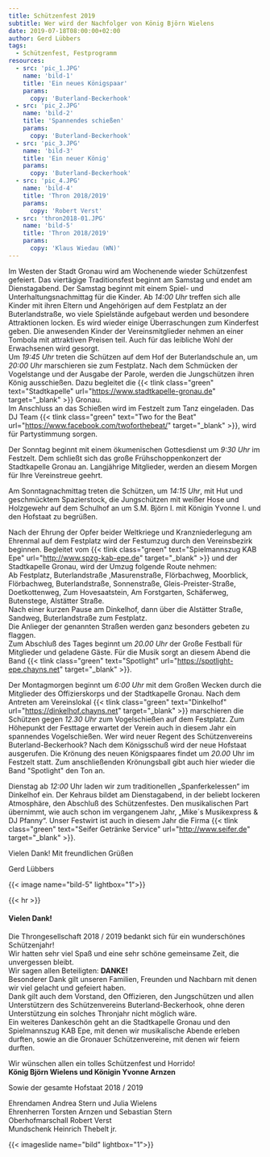 ```yaml
---
title: Schützenfest 2019
subtitle: Wer wird der Nachfolger von König Björn Wielens
date: 2019-07-18T08:00:00+02:00
author: Gerd Lübbers
tags:
  - Schützenfest, Festprogramm
resources:                 
  - src: 'pic_1.JPG'
    name: 'bild-1'
    title: 'Ein neues Königspaar'
    params:
      copy: 'Buterland-Beckerhook'
  - src: 'pic_2.JPG'
    name: 'bild-2'
    title: 'Spannendes schießen'
    params:
      copy: 'Buterland-Beckerhook'
  - src: 'pic_3.JPG'
    name: 'bild-3'
    title: 'Ein neuer König'
    params:
      copy: 'Buterland-Beckerhook'
  - src: 'pic_4.JPG'
    name: 'bild-4'
    title: 'Thron 2018/2019'
    params:
      copy: 'Robert Verst'
  - src: 'thron2018-01.JPG'
    name: 'bild-5'
    title: 'Thron 2018/2019'
    params:
      copy: 'Klaus Wiedau (WN)'        
---
```

 
Im Westen der Stadt Gronau wird am Wochenende wieder Schützenfest gefeiert. Das viertägige Traditionsfest beginnt am 
Samstag und endet am Dienstagabend. Der Samstag beginnt mit einem Spiel- und Unterhaltungsnachmittag für die Kinder. 
Ab *14:00 Uhr* treffen sich alle Kinder mit ihren Eltern und Angehörigen auf dem Festplatz an der Buterlandstraße,
wo viele Spielstände aufgebaut werden und besondere Attraktionen locken. Es wird wieder einige Überraschungen zum Kinderfest geben. <!--more-->
Die anwesenden Kinder der Vereinsmitglieder nehmen an einer Tombola mit attraktiven Preisen teil. 
Auch für das leibliche Wohl der Erwachsenen wird gesorgt.  
Um *19:45 Uhr* treten die Schützen auf dem Hof der Buterlandschule an, um *20:00 Uhr* marschieren sie zum Festplatz. 
Nach dem Schmücken der Vogelstange und der Ausgabe der Parole, werden die Jungschützen ihren König ausschießen.
Dazu begleitet die
{{< tlink class="green" text="Stadtkapelle" url="https://www.stadtkapelle-gronau.de" target="_blank" >}} Gronau.  
Im Anschluss an das Schießen wird im Festzelt zum Tanz eingeladen. Das DJ Team 
{{< tlink class="green" text="Two for the Beat" url="https://www.facebook.com/twoforthebeat/" target="_blank" >}},
 wird für Partystimmung sorgen.
 
Der Sonntag beginnt mit einem ökumenischen Gottesdienst um *9:30 Uhr* im Festzelt. Dem schließt sich das große 
Frühschoppenkonzert der Stadtkapelle Gronau an. Langjährige Mitglieder, werden  an diesem Morgen für Ihre Vereinstreue geehrt.
                                                                                                                    
Am Sonntagnachmittag treten die Schützen, um *14:15 Uhr*, mit Hut und geschmücktem Spazierstock, die Jungschützen mit weißer 
Hose und Holzgewehr auf dem Schulhof an um S.M. Björn I. mit Königin Yvonne I. und den Hofstaat zu begrüßen. 

Nach der Ehrung der Opfer beider Weltkriege und Kranzniederlegung am Ehrenmal auf dem Festplatz wird der Festumzug durch 
den Vereinsbezirk beginnen. Begleitet vom 
{{< tlink class="green" text="Spielmannszug KAB Epe" url="http://www.spzg-kab-epe.de" target="_blank" >}}
und der Stadtkapelle Gronau, wird der Umzug folgende Route nehmen:  
Ab Festplatz, Buterlandstraße ,Masurenstraße, Flörbachweg, 
Moorblick, Flörbachweg, Buterlandstraße, Sonnenstraße, Gleis-Preister-Straße, Doetkottenweg, Zum Hovesaatstein, Am Forstgarten, 
Schäferweg, Butenstege, Alstätter Straße.  
Nach einer kurzen Pause am Dinkelhof, dann über die Alstätter Straße, Sandweg, Buterlandstraße zum Festplatz.  
Die Anlieger der genannten Straßen werden ganz besonders gebeten zu flaggen.  
Zum Abschluß des Tages beginnt um *20.00 Uhr* 
der Große Festball für Mitglieder und geladene Gäste. Für die Musik sorgt an diesem Abend die Band 
{{< tlink class="green" text="Spotlight" url="https://spotlight-epe.chayns.net" target="_blank" >}}.

Der Montagmorgen beginnt um *6:00 Uhr* mit dem Großen Wecken durch die Mitglieder des Offizierskorps und der Stadtkapelle Gronau. 
Nach dem Antreten am Vereinslokal
{{< tlink class="green" text="Dinkelhof" url="https://dinkelhof.chayns.net" target="_blank" >}} 
marschieren die Schützen gegen *12.30 Uhr* zum Vogelschießen auf dem Festplatz. Zum Höhepunkt der Festtage erwartet der
Verein auch in diesem Jahr ein spannendes Vogelschießen. Wer wird neuer Regent des Schützenvereins Buterland-Beckerhook? 
Nach dem Königsschuß wird der neue Hofstaat ausgerufen. Die Krönung des neuen Königspaares findet um *20.00* Uhr im Festzelt statt. 
Zum anschließenden Krönungsball gibt auch hier wieder die Band "Spotlight" den Ton an.

Dienstag ab *12:00* Uhr laden wir zum traditionellen „Spanferkelessen“ im Dinkelhof ein. 
Der Kehraus bildet am Dienstagabend, in der beliebt lockeren Atmosphäre, den Abschluß des Schützenfestes. 
Den musikalischen Part übernimmt, wie auch schon im vergangenem Jahr, „Mike´s Musikexpress & DJ Pfanny“.
Unser Festwirt ist auch in diesem Jahr die Firma
{{< tlink class="green" text="Seifer Getränke Service" url="http://www.seifer.de" target="_blank" >}}.

Vielen Dank!
Mit freundlichen Grüßen

Gerd Lübbers

{{< image name="bild-5" lightbox="1">}}

{{< hr >}}

#### Vielen Dank!  
Die Throngesellschaft 2018 / 2019 bedankt sich für ein wunderschönes Schützenjahr!  
Wir hatten sehr viel Spaß und eine sehr schöne gemeinsame Zeit, die unvergessen bleibt.  
Wir sagen allen Beteiligten: **DANKE!**  
Besonderer Dank gilt unseren Familien, Freunden und Nachbarn mit denen wir viel gelacht und gefeiert haben.  
Dank gilt auch dem Vorstand, den Offizieren, den Jungschützen und allen Unterstützern des Schützenvereins Buterland-Beckerhook, 
ohne deren Unterstützung ein solches Thronjahr nicht möglich wäre.  
Ein weiteres Dankeschön geht an die Stadtkapelle Gronau und den Spielmannszug KAB Epe, mit denen wir musikalische Abende erleben durften, 
sowie an die Gronauer Schützenvereine, mit denen wir feiern durften.  

Wir wünschen allen ein tolles Schützenfest und Horrido!  
**König Björn Wielens und Königin Yvonne Arnzen**  

Sowie der gesamte Hofstaat 2018 / 2019  

Ehrendamen Andrea Stern und Julia Wielens  
Ehrenherren Torsten Arnzen und Sebastian Stern  
Oberhofmarschall Robert Verst  
Mundschenk Heinrich Thebelt jr.

{{< imageslide name="bild" lightbox="1">}}